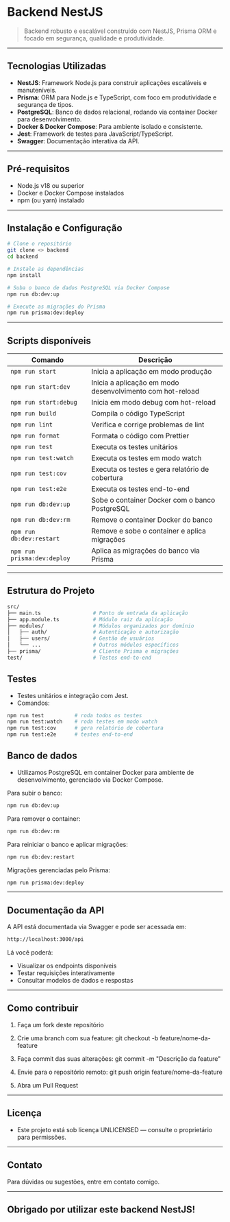 # Backend NestJS

> Backend robusto e escalável construído com NestJS, Prisma ORM e focado em segurança, qualidade e produtividade.

---

## Tecnologias Utilizadas

- **NestJS**: Framework Node.js para construir aplicações escaláveis e manuteníveis.
- **Prisma**: ORM para Node.js e TypeScript, com foco em produtividade e segurança de tipos.
- **PostgreSQL**: Banco de dados relacional, rodando via container Docker para desenvolvimento.
- **Docker & Docker Compose**: Para ambiente isolado e consistente.
- **Jest**: Framework de testes para JavaScript/TypeScript.
- **Swagger**: Documentação interativa da API.

---

## Pré-requisitos

- Node.js v18 ou superior
- Docker e Docker Compose instalados
- npm (ou yarn) instalado

---

## Instalação e Configuração

```bash
# Clone o repositório
git clone <> backend
cd backend

# Instale as dependências
npm install

# Suba o banco de dados PostgreSQL via Docker Compose
npm run db:dev:up

# Execute as migrações do Prisma
npm run prisma:dev:deploy
```

---

## Scripts disponíveis

| Comando                     | Descrição                                                 |
| --------------------------- | --------------------------------------------------------- |
| `npm run start`             | Inicia a aplicação em modo produção                       |
| `npm run start:dev`         | Inicia a aplicação em modo desenvolvimento com hot-reload |
| `npm run start:debug`       | Inicia em modo debug com hot-reload                       |
| `npm run build`             | Compila o código TypeScript                               |
| `npm run lint`              | Verifica e corrige problemas de lint                      |
| `npm run format`            | Formata o código com Prettier                             |
| `npm run test`              | Executa os testes unitários                               |
| `npm run test:watch`        | Executa os testes em modo watch                           |
| `npm run test:cov`          | Executa os testes e gera relatório de cobertura           |
| `npm run test:e2e`          | Executa os testes end-to-end                              |
| `npm run db:dev:up`         | Sobe o container Docker com o banco PostgreSQL            |
| `npm run db:dev:rm`         | Remove o container Docker do banco                        |
| `npm run db:dev:restart`    | Remove e sobe o container e aplica migrações              |
| `npm run prisma:dev:deploy` | Aplica as migrações do banco via Prisma                   |

---

## Estrutura do Projeto

```bash
src/
├── main.ts                 # Ponto de entrada da aplicação
├── app.module.ts           # Módulo raiz da aplicação
├── modules/                # Módulos organizados por domínio
│   ├── auth/               # Autenticação e autorização
│   ├── users/              # Gestão de usuários
│   └── ...                 # Outros módulos específicos
├── prisma/                 # Cliente Prisma e migrações
test/                       # Testes end-to-end
```

## Testes

- Testes unitários e integração com Jest.
- Comandos:

```bash
npm run test          # roda todos os testes
npm run test:watch    # roda testes em modo watch
npm run test:cov      # gera relatório de cobertura
npm run test:e2e      # testes end-to-end
```

## Banco de dados

- Utilizamos PostgreSQL em container Docker para ambiente de desenvolvimento, gerenciado via Docker Compose.

Para subir o banco:

```bash
npm run db:dev:up
```

Para remover o container:

```bash
npm run db:dev:rm
```

Para reiniciar o banco e aplicar migrações:

```bash
npm run db:dev:restart
```

Migrações gerenciadas pelo Prisma:

```bash
npm run prisma:dev:deploy
```

---

## Documentação da API

A API está documentada via Swagger e pode ser acessada em:

```bash
http://localhost:3000/api
```
Lá você poderá:

- Visualizar os endpoints disponíveis
- Testar requisições interativamente
- Consultar modelos de dados e respostas

---

## Como contribuir

1. Faça um fork deste repositório

2. Crie uma branch com sua feature: git checkout -b feature/nome-da-feature

3. Faça commit das suas alterações: git commit -m "Descrição da feature"

4. Envie para o repositório remoto: git push origin feature/nome-da-feature

5. Abra um Pull Request

---

## Licença

- Este projeto está sob licença UNLICENSED — consulte o proprietário para permissões.

--- 

## Contato

Para dúvidas ou sugestões, entre em contato comigo.

--- 

## Obrigado por utilizar este backend NestJS!